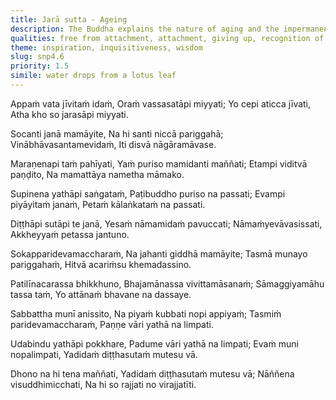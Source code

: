 ```yaml
---
title: Jarā sutta - Ageing
description: The Buddha explains the nature of aging and the impermanence of life in these verses, as well as the state of an Arahant.
qualities: free from attachment, attachment, giving up, recognition of impermanence, sorrow, lamentation, dearness, stinginess, solitude, mental proliferation
theme: inspiration, inquisitiveness, wisdom
slug: snp4.6
priority: 1.5
simile: water drops from a lotus leaf
---
```


Appaṁ vata jīvitaṁ idaṁ,
Oraṁ vassasatāpi miyyati;
Yo cepi aticca jīvati,
Atha kho so jarasāpi miyyati.

Socanti janā mamāyite,
Na hi santi niccā pariggahā;
Vinābhāvasantamevidaṁ,
Iti disvā nāgāramāvase.

Maraṇenapi taṁ pahīyati,
Yaṁ puriso mamidanti maññati;
Etampi viditvā paṇḍito,
Na mamattāya nametha māmako.

Supinena yathāpi saṅgataṁ,
Paṭibuddho puriso na passati;
Evampi piyāyitaṁ janaṁ,
Petaṁ kālaṅkataṁ na passati.

Diṭṭhāpi sutāpi te janā,
Yesaṁ nāmamidaṁ pavuccati;
Nāmaṁyevāvasissati,
Akkheyyaṁ petassa jantuno.

Sokapparidevamaccharaṁ,
Na jahanti giddhā mamāyite;
Tasmā munayo pariggahaṁ,
Hitvā acariṁsu khemadassino.

Patilīnacarassa bhikkhuno,
Bhajamānassa vivittamāsanaṁ;
Sāmaggiyamāhu tassa taṁ,
Yo attānaṁ bhavane na dassaye.

Sabbattha munī anissito,
Na piyaṁ kubbati nopi appiyaṁ;
Tasmiṁ paridevamaccharaṁ,
Paṇṇe vāri yathā na limpati.

Udabindu yathāpi pokkhare,
Padume vāri yathā na limpati;
Evaṁ muni nopalimpati,
Yadidaṁ diṭṭhasutaṁ mutesu vā.

Dhono na hi tena maññati,
Yadidaṁ diṭṭhasutaṁ mutesu vā;
Nāññena visuddhimicchati,
Na hi so rajjati no virajjatīti.
